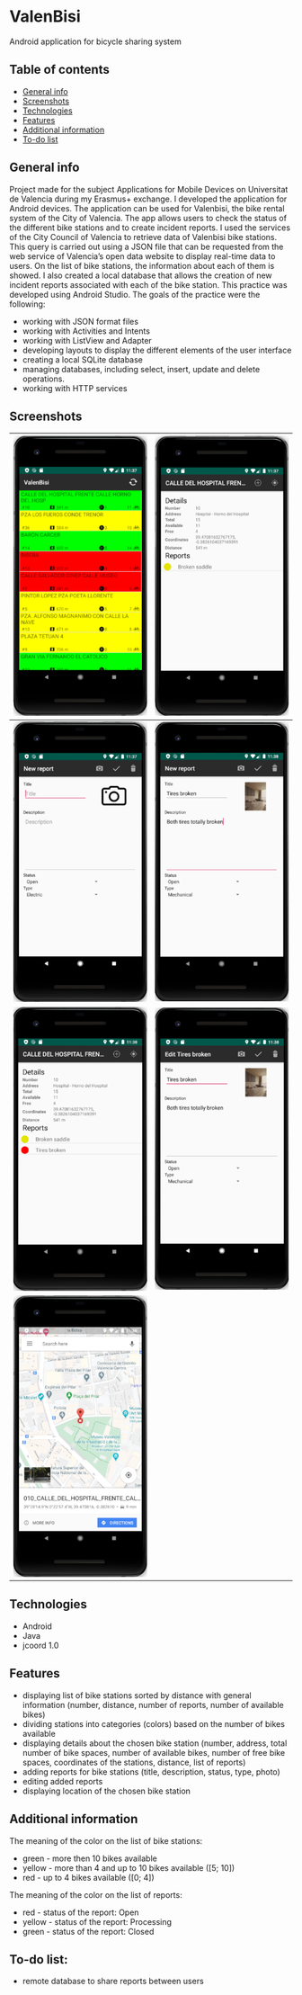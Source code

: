 # ValenBisi
Android application for bicycle sharing system

## Table of contents
* [General info](#general-info)
* [Screenshots](#screenshots)
* [Technologies](#technologies)
* [Features](#features)
* [Additional information](#additional-information)
* [To-do list](to-do-list)

## General info
Project made for the subject Applications for Mobile Devices on Universitat de Valencia during my Erasmus+ exchange. I developed the application for Android devices. The application can be used for Valenbisi, the bike rental system of the City of Valencia. The app allows users to check the status of the different bike stations and to create incident reports. I used the services of the City Council of Valencia to retrieve data of Valenbisi bike stations. This query is carried out using a JSON file that can be requested from the web service of Valencia’s open data website to display real-time data to users. On the list of bike stations, the information about each of them is showed. I also created a local database that allows the creation of new incident reports associated with each of the bike station. This practice was developed using Android Studio.
The goals of the practice were the following:
* working with JSON format files
* working with Activities and Intents
* working with ListView and Adapter
* developing layouts to display the different elements of the user interface
* creating a local SQLite database
* managing databases, including select, insert, update and delete operations.
* working with HTTP services

## Screenshots
![Screenshot1](./img/screenshot1.png)   |   ![Screenshot2](./img/screenshot2.png)
--- | ---
![Screenshot3](./img/screenshot3.png) | ![Screenshot4](./img/screenshot4.png)
![Screenshot5](./img/screenshot5.png) | ![Screenshot6](./img/screenshot6.png)
![Screenshot7](./img/screenshot7.png) | 

## Technologies
* Android 
* Java
* jcoord 1.0

## Features
* displaying list of bike stations sorted by distance with general information (number, distance, number of reports, number of available bikes)
* dividing stations into categories (colors) based on the number of bikes available
* displaying details about the chosen bike station (number, address, total number of bike spaces, number of available bikes, number of free bike spaces, coordinates of the stations, distance, list of reports)
* adding reports for bike stations (title, description, status, type, photo)
* editing added reports
* displaying location of the chosen bike station

## Additional information
The meaning of the color on the list of bike stations:
* green - more then 10 bikes available
* yellow - more than 4 and up to 10 bikes available ([5; 10])
* red - up to 4 bikes available ([0; 4])

The meaning of the color on the list of reports:
* red - status of the report: Open
* yellow - status of the report: Processing
* green - status of the report: Closed

## To-do list:
* remote database to share reports between users
